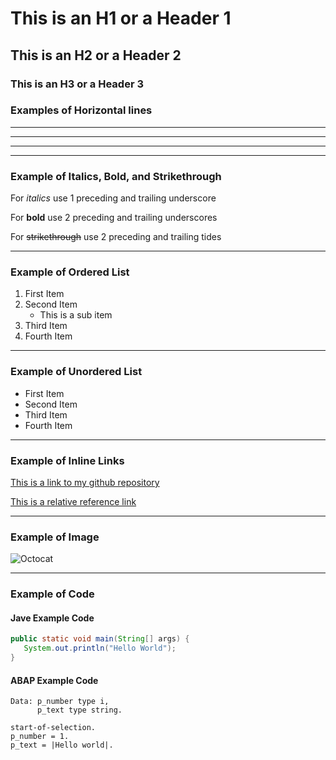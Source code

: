 # This is an H1 or a Header 1
## This is an H2 or a Header 2
### This is an H3 or a Header 3

### Examples of Horizontal lines
_____
***
---

***

### Example of Italics, Bold, and Strikethrough

For _italics_ use 1 preceding and trailing underscore

For __bold__ use 2 preceding and trailing underscores

For ~~strikethrough~~ use 2 preceding and trailing tides

***

### Example of Ordered List
1. First Item
2. Second Item
    * This is a sub item
3. Third Item
4. Fourth Item

***

### Example of Unordered List
- First Item
- Second Item
- Third Item
- Fourth Item

***

### Example of Inline Links
[This is a link to my github repository](https://github.com/quedacoder "GitHub")

[This is a relative reference link](/README.md "README file")

***

### Example of Image 
![Octocat](https://github.githubassets.com/images/modules/logos_page/Octocat.png "Octocat")

***

### Example of Code
#### Jave Example Code
```java
public static void main(String[] args) {
   System.out.println("Hello World");
}
```  

#### ABAP Example Code
```abap
Data: p_number type i,
      p_text type string.
      
start-of-selection.
p_number = 1.
p_text = |Hello world|.
```
